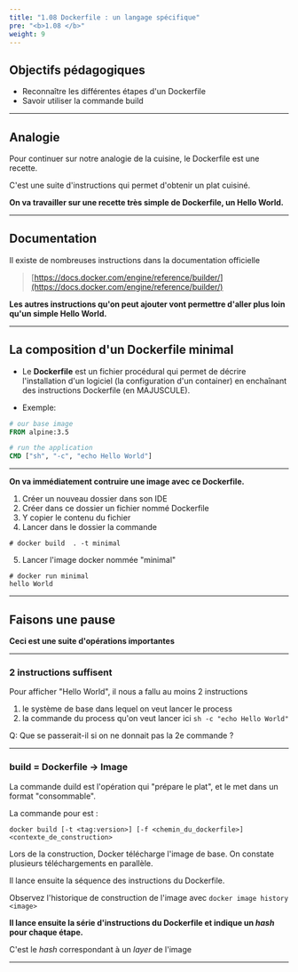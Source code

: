 ```yaml
---
title: "1.08 Dockerfile : un langage spécifique"
pre: "<b>1.08 </b>"
weight: 9
---
```

## Objectifs pédagogiques
  - Reconnaître les différentes étapes d'un Dockerfile
  - Savoir utiliser la commande build
  
---

## Analogie 

Pour continuer sur notre analogie de la cuisine, le Dockerfile est une recette. 

C'est une suite d'instructions qui permet d'obtenir un plat cuisiné. 

**On va travailler sur une recette très simple de Dockerfile, un Hello World.**

---

## Documentation

Il existe de nombreuses instructions dans la documentation officielle 

> [https://docs.docker.com/engine/reference/builder/](https://docs.docker.com/engine/reference/builder/)

**Les autres instructions qu'on peut ajouter vont permettre d'aller plus loin qu'un simple Hello World.**

---

## La composition d'un Dockerfile minimal

- Le **Dockerfile** est un fichier procédural qui permet de décrire l'installation d'un logiciel (la configuration d'un container) en enchaînant des instructions Dockerfile (en MAJUSCULE).

- Exemple:

```Dockerfile
# our base image
FROM alpine:3.5

# run the application
CMD ["sh", "-c", "echo Hello World"]
```

---

**On va immédiatement contruire une image avec ce Dockerfile.**

1. Créer un nouveau dossier dans son IDE
2. Créer dans ce dossier un fichier nommé Dockerfile
3. Y copier le contenu du fichier
4. Lancer dans le dossier la commande
```
# docker build  . -t minimal 
```
5. Lancer l'image docker nommée "minimal"
```
# docker run minimal
hello World
```

---

## Faisons une pause 

**Ceci est une suite d'opérations importantes**

---

### 2 instructions suffisent

Pour afficher "Hello World", il nous a fallu au moins 2 instructions 

1. le système de base dans lequel on veut lancer le process
2. la commande du process qu'on veut lancer ici `sh -c "echo Hello World"`

Q: Que se passerait-il si on ne donnait pas la 2e commande ?

---

### build = Dockerfile -> Image

La commande duild est l'opération qui "prépare le plat", et le met dans un format "consommable".  

La commande pour est :

```shell
docker build [-t <tag:version>] [-f <chemin_du_dockerfile>] <contexte_de_construction>
```

Lors de la construction, Docker télécharge l'image de base. On constate plusieurs téléchargements en parallèle.

Il lance ensuite la séquence des instructions du Dockerfile.

Observez l'historique de construction de l'image avec `docker image history <image>`

**Il lance ensuite la série d'instructions du Dockerfile et indique un *hash* pour chaque étape.**
 
C'est le *hash* correspondant à un *layer* de l'image

---
